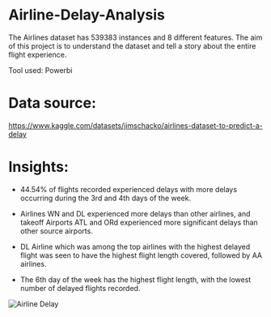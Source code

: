 # Airline-Delay-Analysis
The Airlines dataset has 539383 instances and 8 different features. The aim of this project is to understand the dataset and tell a story about the entire flight experience.

Tool used: Powerbi

# Data source: 
https://www.kaggle.com/datasets/jimschacko/airlines-dataset-to-predict-a-delay

# Insights:
- 44.54% of flights recorded experienced delays with more delays occurring during the 3rd and 4th days of the week. 

- Airlines WN and DL experienced more delays than other airlines, and takeoff Airports ATL and ORd experienced more significant delays than other source airports. 

- DL Airline which was among the top airlines with the highest delayed flight was seen to have the highest flight length covered, followed by AA airlines. 

- The 6th day of the week has the highest flight length, with the lowest number of delayed flights recorded.

![Airline Delay](https://user-images.githubusercontent.com/60974441/179530021-983c8061-66c3-4b1e-b985-c81e6b0421a8.PNG)

